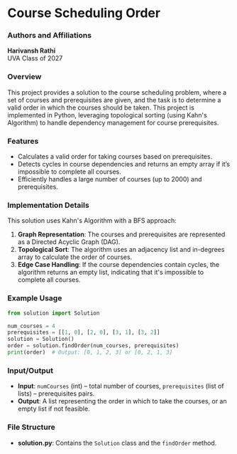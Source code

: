 # Course Scheduling Order

### Authors and Affiliations
**Harivansh Rathi**  
UVA Class of 2027

### Overview
This project provides a solution to the course scheduling problem, where a set of courses and prerequisites are given, and the task is to determine a valid order in which the courses should be taken. This project is implemented in Python, leveraging topological sorting (using Kahn's Algorithm) to handle dependency management for course prerequisites.

### Features
- Calculates a valid order for taking courses based on prerequisites.
- Detects cycles in course dependencies and returns an empty array if it’s impossible to complete all courses.
- Efficiently handles a large number of courses (up to 2000) and prerequisites.

### Implementation Details
This solution uses Kahn's Algorithm with a BFS approach:
1. **Graph Representation**: The courses and prerequisites are represented as a Directed Acyclic Graph (DAG).
2. **Topological Sort**: The algorithm uses an adjacency list and in-degrees array to calculate the order of courses.
3. **Edge Case Handling**: If the course dependencies contain cycles, the algorithm returns an empty list, indicating that it's impossible to complete all courses.

### Example Usage
```python
from solution import Solution

num_courses = 4
prerequisites = [[1, 0], [2, 0], [3, 1], [3, 2]]
solution = Solution()
order = solution.findOrder(num_courses, prerequisites)
print(order)  # Output: [0, 1, 2, 3] or [0, 2, 1, 3]
```

### Input/Output
- **Input**: `numCourses` (int) – total number of courses, `prerequisites` (list of lists) – prerequisites pairs.
- **Output**: A list representing the order in which to take the courses, or an empty list if not feasible.

### File Structure
- **solution.py**: Contains the `Solution` class and the `findOrder` method.
